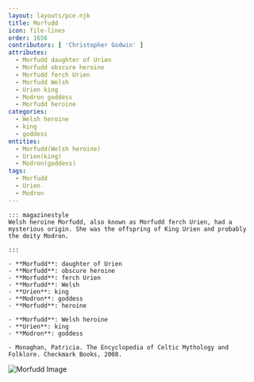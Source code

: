 ```yaml
---
layout: layouts/pce.njk
title: Morfudd
icon: file-lines
order: 1656
contributors: [ 'Christopher Godwin' ]
attributes:
  - Morfudd daughter of Urien
  - Morfudd obscure heroine
  - Morfudd ferch Urien
  - Morfudd Welsh
  - Urien king
  - Modron goddess
  - Morfudd heroine
categories:
  - Welsh heroine
  - king
  - goddess
entities:
  - Morfudd(Welsh heroine)
  - Urien(king)
  - Modron(goddess)
tags:
  - Morfudd
  - Urien
  - Modron
---
```

``` tab [group1:Info]
::: magazinestyle
Welsh heroine Morfudd, also known as Morfudd ferch Urien, had a mysterious origin. She was the offspring of King Urien and probably the deity Modron.

:::
```
``` tab [group1:Attributes]
- **Morfudd**: daughter of Urien
- **Morfudd**: obscure heroine
- **Morfudd**: ferch Urien
- **Morfudd**: Welsh
- **Urien**: king
- **Modron**: goddess
- **Morfudd**: heroine
```
``` tab [group1:Entities]
- **Morfudd**: Welsh heroine
- **Urien**: king
- **Modron**: goddess
```
``` tab [group1:Sources]
- Monaghan, Patricia. The Encyclopedia of Celtic Mythology and Folklore. Checkmark Books, 2008.
```
![Morfudd Image]([None])
